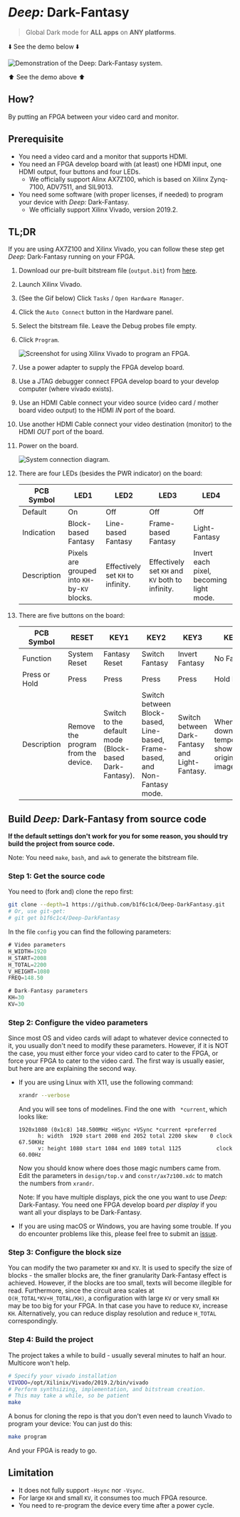 # *Deep:* Dark-Fantasy

> Global Dark mode for **ALL apps** on **ANY platforms**.

:arrow_down: See the demo below :arrow_down:

![Demonstration of the Deep: Dark-Fantasy system.](demo.gif)

:arrow_up: See the demo above :arrow_up:

## How?

By putting an FPGA between your video card and monitor.

## Prerequisite

- You need a video card and a monitor that supports HDMI.
- You need an FPGA develop board with (at least) one HDMI input, one HDMI output, four buttons and four LEDs.
    - We officially support Alinx AX7Z100, which is based on Xilinx Zynq-7100, ADV7511, and SIL9013.
- You need some software (with proper licenses, if needed) to program your device with *Deep:* Dark-Fantasy.
    - We officially support Xilinx Vivado, version 2019.2.

## TL;DR

If you are using AX7Z100 and Xilinx Vivado, you can follow these step get *Deep:* Dark-Fantasy running on your FPGA.

1. Download our pre-built bitstream file (`output.bit`) from [here](https://github.com/b1f6c1c4/Deep-DarkFantasy/releases/latest/).
1. Launch Xilinx Vivado.
1. (See the Gif below) Click `Tasks` / `Open Hardware Manager`.
1. Click the `Auto Connect` button in the Hardware panel.
1. Select the bitstream file. Leave the Debug probes file empty.
1. Click `Program`.

    ![Screenshot for using Xilinx Vivado to program an FPGA.](vivado.gif)

1. Use a power adapter to supply the FPGA develop board.
1. Use a JTAG debugger connect FPGA develop board to your develop computer (where vivado exists).
1. Use an HDMI Cable connect your video source (video card / mother board video output) to the HDMI *IN* port of the board.
1. Use another HDMI Cable connect your video destination (monitor) to the HDMI *OUT* port of the board.
1. Power on the board.

    ![System connection diagram.](connection.jpg)

1. There are four LEDs (besides the PWR indicator) on the board:

    | PCB Symbol | LED1 | LED2 | LED3 | LED4 |
    | ---------- | ---- | ---- | ---- | ---- |
    | Default | On | Off | Off | Off |
    | Indication | Block-based Fantasy | Line-based Fantasy | Frame-based Fantasy | Light-Fantasy |
    | Description | Pixels are grouped into `KH`-by-`KV` blocks. | Effectively set `KH` to infinity. | Effectively set `KH` and `KV` both to infinity. | Invert each pixel, becoming light mode. |

1. There are five buttons on the board:

    | PCB Symbol | RESET | KEY1 | KEY2 | KEY3 | KEY4 |
    | ---------- | ----- | ---- | ---- | ---- | ---- |
    | Function | System Reset | Fantasy Reset | Switch Fantasy | Invert Fantasy | No Fantasy |
    | Press or Hold | Press | Press | Press | Press | Hold Down |
    | Description | Remove the program from the device. | Switch to the default mode (Block-based Dark-Fantasy). | Switch between Block-based, Line-based, Frame-based, and Non-Fantasy mode. | Switch between Dark-Fantasy and Light-Fantasy. | When held down, temporarily show the original image. |

## Build *Deep:* Dark-Fantasy from source code

**If the default settings don't work for you for some reason, you should try build the project from source code.**

Note: You need `make`, `bash`, and `awk` to generate the bitstream file.

### Step 1: Get the source code

You need to (fork and) clone the repo first:
```bash
git clone --depth=1 https://github.com/b1f6c1c4/Deep-DarkFantasy.git
# Or, use git-get:
# git get b1f6c1c4/Deep-DarkFantasy
```

In the file `config` you can find the following parameters:
```verilog
# Video parameters
H_WIDTH=1920
H_START=2008
H_TOTAL=2200
V_HEIGHT=1080
FREQ=148.50

# Dark-Fantasy parameters
KH=30
KV=30
```

### Step 2: Configure the video parameters

Since most OS and video cards will adapt to whatever device connected to it,
you usually don't need to modify these parameters.
However, if it is NOT the case, you must either force your video card to cater to the FPGA,
or force your FPGA to cater to the video card.
The first way is usually easier, but here are are explaining the second way.

- If you are using Linux with X11, use the following command:

    ```bash
    xrandr --verbose
    ```
    And you will see tons of modelines.
    Find the one with ` *current`, which looks like:
    ```
    1920x1080 (0x1c8) 148.500MHz +HSync +VSync *current +preferred
          h: width  1920 start 2008 end 2052 total 2200 skew    0 clock  67.50KHz
          v: height 1080 start 1084 end 1089 total 1125           clock  60.00Hz
    ```
    Now you should know where does those magic numbers came from.
    Edit the parameters in `design/top.v` and `constr/ax7z100.xdc` to match the numbers from `xrandr`.

    Note: If you have multiple displays, pick the one you want to use *Deep:* Dark-Fantasy.
    You need one FPGA develop board *per display* if you want all your displays to be Dark-Fantasy.

- If you are using macOS or Windows, you are having some trouble.
    If you do encounter problems like this, please feel free to submit an [issue](https://github.com/b1f6c1c4/Deep-DarkFantasy/issues).

### Step 3: Configure the block size

You can modify the two parameter `KH` and `KV`.
It is used to specify the size of blocks - the smaller blocks are, the finer granularity Dark-Fantasy effect is achieved.
However, if the blocks are too small, texts will become illegible for read.
Furthermore, since the circuit area scales at `O(H_TOTAL*KV+H_TOTAL/KH)`,
a configuration with large `KV` or very small `KH` may be too big for your FPGA.
In that case you have to reduce `KV`, increase `KH`.
Alternatively, you can reduce display resolution and reduce `H_TOTAL` correspondingly.

### Step 4: Build the project

The project takes a while to build - usually several minutes to half an hour.
Multicore won't help.
```bash
# Specify your vivado installation
VIVODO=/opt/Xilinix/Vivado/2019.2/bin/vivado
# Perform synthsizing, implementation, and bitstream creation.
# This may take a while, so be patient
make
```

A bonus for cloning the repo is that you don't even need to launch Vivado to program your device:
You can just do this:

```bash
make program
```

And your FPGA is ready to go.

## Limitation

- It does not fully support `-Hsync` nor `-Vsync`.
- For large `KH` and small `KV`, it consumes too much FPGA resource.
- You need to re-program the device every time after a power cycle.

